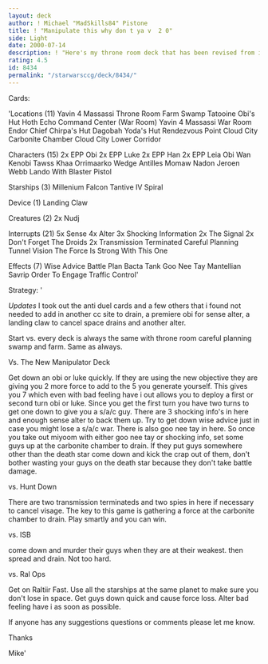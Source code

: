 ```yaml
---
layout: deck
author: ! Michael "MadSkills84" Pistone
title: ! "Manipulate this why don t ya v  2 0"
side: Light
date: 2000-07-14
description: ! "Here's my throne room deck that has been revised from it's original post.  It can beat just about everything."
rating: 4.5
id: 8434
permalink: "/starwarsccg/deck/8434/"
---
```

Cards: 

'Locations (11)
Yavin 4 Massassi Throne Room
Farm
Swamp
Tatooine Obi's Hut
Hoth Echo Command Center (War Room)
Yavin 4 Massassi War Room
Endor Chief Chirpa's Hut
Dagobah Yoda's Hut
Rendezvous Point
Cloud City Carbonite Chamber
Cloud City Lower Corridor

Characters (15)
2x EPP Obi
2x EPP Luke
2x EPP Han
2x EPP Leia
Obi Wan Kenobi
Tawss Khaa
Orrimaarko
Wedge Antilles
Momaw Nadon
Jeroen Webb
Lando With Blaster Pistol

Starships (3)
Millenium Falcon
Tantive IV
Spiral

Device (1)
Landing Claw

Creatures (2)
2x Nudj

Interrupts (21)
5x Sense
4x Alter
3x Shocking Information
2x The Signal
2x Don't Forget The Droids
2x Transmission Terminated
Careful Planning
Tunnel Vision
The Force Is Strong With This One

Effects (7)
Wise Advice
Battle Plan
Bacta Tank
Goo Nee Tay
Mantellian Savrip
Order To Engage
Traffic Control'

Strategy: '

*Updates*
I took out the anti duel cards and a few others that i found not needed to add in another cc site to drain, a premiere obi for sense alter, a landing claw to cancel space drains and another alter.



Start vs. every deck is always the same with throne room careful planning swamp and farm. Same as always.

Vs. The New Manipulator Deck

Get down an obi or luke quickly. If they are using the new objective they are giving you 2 more force to add to the 5 you generate yourself. This gives you 7 which even with bad feeling have i out allows you to deploy a first or second turn obi or luke. Since you get the first turn you have two turns to get one down to give you a s/a/c guy. There are 3 shocking info's in here and enough sense alter to back them up. Try to get down wise advice just in case you might lose a s/a/c war. There is also goo nee tay in here. So once you take out miyoom with either goo nee tay or shocking info, set some guys up at the carbonite chamber to drain. If they put guys somewhere other than the death star come down and kick the crap out of them, don't bother wasting your guys on the death star because they don't take battle damage.

vs. Hunt Down

There are two transmission terminateds and two spies in here if necessary to cancel visage. The key to this game is gathering a force at the carbonite chamber to drain. Play smartly and you can win.

vs. ISB

come down and murder their guys when they are at their weakest. then spread and drain. Not too hard.

vs. Ral Ops

Get on Raltiir Fast. Use all the starships at the same planet to make sure you don't lose in space. Get guys down quick and cause force loss. Alter bad feeling have i as soon as possible.

If anyone has any suggestions questions or comments please let me know.

Thanks

Mike'
